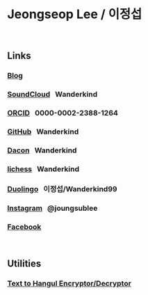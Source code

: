 # Jeongseop Lee / 이정섭

<br>

## Links

### [Blog](https://blog.naver.com/inamoratowanderlust)

### [SoundCloud](https://soundcloud.com/musicianwanderkind/sets) &nbsp;&nbsp;Wanderkind

### [ORCID](https://orcid.org/0000-0002-2388-1264) &nbsp;&nbsp;0000-0002-2388-1264

### [GitHub](https://github.com/Wanderkind) &nbsp;&nbsp;Wanderkind

### [Dacon](https://dacon.io/myprofile/429672/home) &nbsp;&nbsp;Wanderkind

### [lichess](https://lichess.org/@/Wanderkind) &nbsp;&nbsp;Wanderkind

### [Duolingo](https://www.duolingo.com/profile/Wanderkind99) &nbsp;&nbsp;이정섭/Wanderkind99

### [Instagram](https://www.instagram.com/joungsublee/) &nbsp;&nbsp;@joungsublee

### [Facebook](https://www.facebook.com/joungsub.lee.1/)

<br>

## Utilities

### [Text to Hangul Encryptor/Decryptor](https://wanderkind.neocities.org/TTHED.html)
